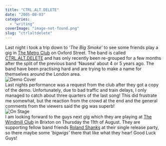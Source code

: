 ```yaml
---
title: "CTRL.ALT.DELETE"
date: "2005-08-03"
categories: 
  - "writing"
coverImage: "image-not-found.png"
slug: "ctrlaltdelete"
---
```


Last night i took a trip down to _‘The Big Smoke’_ to see some friends play a gig in [The Metro Club](http://www.blowupmetro.com/) on Oxford Street. The band is called [CTRL.ALT.DELETE](http://www.ctrl-alt-delete-music.co.uk/) and has only recently been re-grouped for a few months after the split of the previous band 'Nausea’ about 4 or 5 years ago. The band have been practising hard and are trying to make a name for themselves around the London area.  
![Demo Cover](images/DSCF0033.JPG-thumb_140_105.jpg)  
Last nights performance was a request from the club after they got a copy of the demo. Unfortunately, due to bad traffic and train delays, I only managed to catch about three quarters of the last song! This did frustrate me somewhat, but the reaction from the crowd at the end and the general comments from the viewers said the gig was superb!  
![On Stage](images/stage1.jpg-thumb_140_105.jpg)  
I am looking forward to the guys next gig which they are playing at [The Windmill Club](http://www.windmillbrixton.co.uk/) in Brixton on Thursday the 11th of August. They are supporting fellow band friends [Roland Shanks](http://www.rolandshanks.com/) at their single release party, so there maybe some _'bigwigs’_ there that like what they hear! Good Luck Guys!
